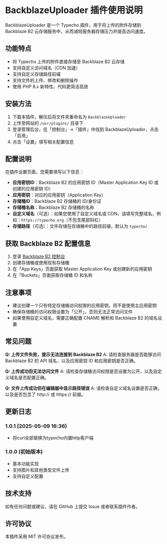# BackblazeUploader 插件使用说明

BackblazeUploader 是一个 Typecho 插件，用于将上传的附件存储到 Backblaze B2 云存储服务中，从而减轻服务器存储压力并提高访问速度。

## 功能特点

- 将 Typecho 上传的附件直接存储至 Backblaze B2 云存储
- 支持自定义访问域名（CDN 加速）
- 支持自定义存储路径前缀
- 支持文件的上传、修改和删除操作
- 使用 PHP 8.x 新特性，代码更简洁高效

## 安装方法

1. 下载本插件，解压后将文件夹重命名为 `BackblazeUploader`
2. 上传至网站的 `/usr/plugins/` 目录下
3. 登录管理后台，在「控制台」→「插件」中找到 BackblazeUploader，点击「启用」
4. 点击「设置」填写相关配置信息

## 配置说明

在插件设置页面，您需要填写以下信息：

- **应用密钥ID**：Backblaze B2 的应用密钥 ID（Master Application Key ID 或创建的应用密钥 ID）
- **应用密钥**：对应的应用密钥（Application Key）
- **存储桶ID**：Backblaze B2 存储桶的 ID/身份证
- **存储桶名称**：Backblaze B2 存储桶的名称
- **自定义域名**（可选）：如果您使用了自定义域名或 CDN，请填写完整域名，例如：`https://typecho.org`（不包含尾部斜杠）
- **存储路径**（可选）：文件存储在存储桶中的路径前缀，默认为 `typecho/`

## 获取 Backblaze B2 配置信息

1. 登录 [Backblaze B2 控制台](https://secure.backblaze.com/b2_buckets.htm)
2. 创建存储桶或使用现有存储桶
3. 在「App Keys」页面获取 Master Application Key 或创建新的应用密钥
4. 在「Buckets」页面获取存储桶 ID 和名称

## 注意事项

- 建议创建一个只有特定存储桶访问权限的应用密钥，而不是使用主应用密钥
- 确保存储桶的访问权限设置为「公开」，否则无法正常访问文件
- 如果使用自定义域名，需要正确配置 CNAME 解析和 Backblaze B2 的域名设置

## 常见问题

**Q: 上传文件失败，提示无法连接到 Backblaze B2**
A: 请检查服务器是否能够访问 Backblaze B2 的 API 域名，以及应用密钥 ID 和应用密钥是否正确。

**Q: 上传成功但无法访问文件**
A: 请检查存储桶访问权限是否设置为公开，以及自定义域名是否配置正确。

**Q: 文件上传成功但在编辑器中显示路径错误**
A: 请检查自定义域名设置是否正确，以及是否包含了 http:// 或 https:// 前缀。

## 更新日志

### 1.0.1 (2025-05-09 16:36)
- 将curl全部替换为typecho内置http客户端

### 1.0.0 (初始版本)
- 基本功能实现
- 支持图片和其他类型文件上传
- 支持自定义配置

## 技术支持

如有任何问题或建议，请在 GitHub 上提交 Issue 或者联系插件作者。

## 许可协议

本插件采用 MIT 许可协议发布。
